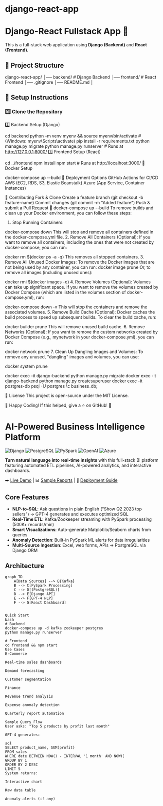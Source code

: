 # django-react-app

# Django-React Fullstack App 🚀

This is a full-stack web application using **Django (Backend)** and **React (Frontend)**.

## 📁 Project Structure
django-react-app/ │── backend/ # Django Backend │── frontend/ # React Frontend │── .gitignore │── README.md │


## 🚀 Setup Instructions

### 1️⃣ Clone the Repository

2️⃣ Backend Setup (Django)

cd backend
python -m venv myenv && source myenv/bin/activate  # (Windows: myenv\Scripts\activate)
pip install -r requirements.txt
python manage.py migrate
python manage.py runserver  # Runs at http://127.0.0.1:8000/
3️⃣ Frontend Setup (React)

cd ../frontend
npm install
npm start  # Runs at http://localhost:3000/
🐳 Docker Setup

docker-compose up --build
🚀 Deployment Options
GitHub Actions for CI/CD
AWS (EC2, RDS, S3, Elastic Beanstalk)
Azure (App Service, Container Instances)

🤝 Contributing
Fork & Clone
Create a feature branch (git checkout -b feature-name)
Commit changes (git commit -m "Added feature")
Push & submit a Pull Request 🚀
docker-compose up --build
To remove builds and clean up your Docker environment, you can follow these steps:
1. Stop Running Containers:

docker-compose down
This will stop and remove all containers defined in the docker-compose.yml file.
2. Remove All Containers (Optional):
If you want to remove all containers, including the ones that were not created by docker-compose, you can run:

docker rm $(docker ps -a -q)
This removes all stopped containers.
3. Remove All Unused Docker Images:
To remove the Docker images that are not being used by any container, you can run:
docker image prune
Or, to remove all images (including unused ones):

docker rmi $(docker images -q)
4. Remove Volumes (Optional):
Volumes can take up significant space. If you want to remove the volumes created by Docker Compose (which are listed in the volumes section of docker-compose.yml), run:

docker-compose down -v
This will stop the containers and remove the associated volumes.
5. Remove Build Cache (Optional):
Docker caches the build process to speed up subsequent builds. To clear the build cache, run:

docker builder prune
This will remove unused build cache.
6. Remove Networks (Optional):
If you want to remove the custom networks created by Docker Compose (e.g., mynetwork in your docker-compose.yml), you can run:

docker network prune
7. Clean Up Dangling Images and Volumes:
To remove any unused, "dangling" images and volumes, you can use:

docker system prune

docker exec -it django-backend python manage.py migrate
docker exec -it django-backend python manage.py createsuperuser
docker exec -it postgres-db psql -U postgres
\c business_db;

📜 License
This project is open-source under the MIT License.

🎉 Happy Coding! If this helped, give a ⭐ on GitHub! 🚀
# AI-Powered Business Intelligence Platform

![Django](https://img.shields.io/badge/Django-4.2-green)
![PostgreSQL](https://img.shields.io/badge/PostgreSQL-15-blue)
![PySpark](https://img.shields.io/badge/PySpark-3.3-orange)
![OpenAI](https://img.shields.io/badge/OpenAI-GPT4-purple)
![Azure](https://img.shields.io/badge/Azure-Docker/ACR-0089D6)

**Turn natural language into real-time insights** with this full-stack BI platform featuring automated ETL pipelines, AI-powered analytics, and interactive dashboards.

➡️ [Live Demo](#) | 📊 [Sample Reports](#) | 🚀 [Deployment Guide](#)

## Core Features

- **NLP-to-SQL**: Ask questions in plain English ("Show Q2 2023 top sellers") → GPT-4 generates and executes optimized SQL
- **Real-Time ETL**: Kafka/Zookeeper streaming with PySpark processing (500K+ records/min)
- **Smart Visualizations**: Auto-generate Matplotlib/Seaborn charts from queries
- **Anomaly Detection**: Built-in PySpark ML alerts for data irregularities
- **Multi-Source Ingestion**: Excel, web forms, APIs → PostgreSQL via Django ORM

## Architecture

```mermaid
graph TD
    A[Data Sources] --> B{Kafka}
    B --> C[PySpark Processing]
    C --> D[(PostgreSQL)]
    D --> E[Django API]
    E --> F[GPT-4 NLP]
    F --> G[React Dashboard]


Quick Start
bash
# Backend
docker-compose up -d kafka zookeeper postgres
python manage.py runserver

# Frontend
cd frontend && npm start
Use Cases
E-Commerce

Real-time sales dashboards

Demand forecasting

Customer segmentation

Finance

Revenue trend analysis

Expense anomaly detection

Quarterly report automation

Sample Query Flow
User asks: "Top 5 products by profit last month"

GPT-4 generates:

sql
SELECT product_name, SUM(profit) 
FROM sales 
WHERE date BETWEEN NOW() - INTERVAL '1 month' AND NOW()
GROUP BY 1 
ORDER BY 2 DESC 
LIMIT 5
System returns:

Interactive chart

Raw data table

Anomaly alerts (if any)
